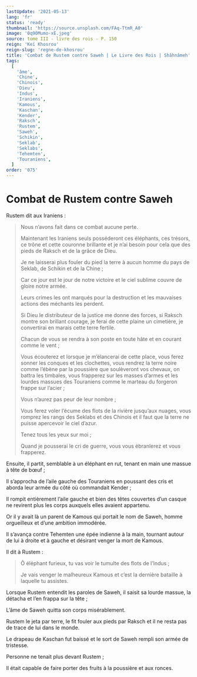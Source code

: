 ```yaml
---
lastUpdate: '2021-05-13'
lang: 'fr'
status: 'ready'
thumbnail: 'https://source.unsplash.com/FAq-TtmR_A0'
image: '0q90Mumo-xE.jpeg'
source: tome III - livre des rois - P. 150
reign: 'Keï Khosrou'
reign-slug: 'regne-de-khosrou'
title: 'Combat de Rustem contre Saweh | Le Livre des Rois | Shâhnâmeh'
tags:
  [
    'âme',
    'Chine',
    'Chinois',
    'Dieu',
    'Indus',
    'Iraniens',
    'Kamous',
    'Kaschan',
    'Kender',
    'Raksch',
    'Rustem',
    'Saweh',
    'Schikin',
    'Seklab',
    'Seklabs',
    'Tehemten',
    'Touraniens',
  ]
order: '075'
---
```


<!-- LTeX: language=fr -->

# Combat de Rustem contre Saweh

Rustem dit aux Iraniens :

> Nous n’avons fait dans ce combat aucune perte.
>
> Maintenant les Iraniens seuls posséderont ces éléphants, ces trésors, ce trône et cette couronne brillante et je n’ai besoin pour cela que des pieds de Raksch et de la grâce de Dieu.
>
> Je ne laisserai plus fouler du pied la terre à aucun homme du pays de Seklab, de Schikin et de la Chine ;
>
> Car ce jour est le jour de notre victoire et le ciel sublime couvre de gloire notre armée.
>
> Leurs crimes les ont marqués pour la destruction et les mauvaises actions des méchants les perdent.
>
> Si Dieu le distributeur de la justice me donne des forces, si Raksch montre son brillant courage, je ferai de cette plaine un cimetière, je convertirai en marais cette terre fertile.
>
> Chacun de vous se rendra à son poste en toute hâte et en courant comme le vent ;
>
> Vous écouterez et lorsque je m’élancerai de cette place, vous ferez sonner les conques et les clochettes, vous rendrez la terre noire comme l’ébène par la poussière que soulèveront vos chevaux, on battra les timbales, vous frapperez sur les masses d’armes et les lourdes massues des Touraniens comme le marteau du forgeron frappe sur l’acier ;
>
> Vous n’aurez pas peur de leur nombre ;
>
> Vous ferez voler l’écume des flots de la rivière jusqu’aux nuages, vous romprez les rangs des Seklabs et des Chinois et il faut que la terre ne puisse apercevoir le ciel d’azur.
>
> Tenez tous les yeux sur moi ;
>
> Quand je pousserai le cri de guerre, vous vous ébranlerez et vous frapperez.

Ensuite, il partit, semblable à un éléphant en rut, tenant en main une massue à tête de bœuf ;

Il s’approcha de l’aile gauche des Touraniens en poussant des cris et aborda leur armée du côté où commandait Kender ;

Il rompit entièrement l’aile gauche et bien des têtes couvertes d’un casque ne revirent plus les corps auxquels elles avaient appartenu.

Or il y avait là un parent de Kamous qui portait le nom de Saweh, homme orgueilleux et d’une ambition immodérée.

Il s’avança contre Tehemten une épée indienne à la main, tournant autour de lui à droite et à gauche et désirant venger la mort de Kamous.

Il dit à Rustem :

> Ô éléphant furieux, tu vas voir le tumulte des flots de l’Indus ;
>
> Je vais venger le malheureux Kamous et c’est la dernière bataille à laquelle tu assistes.

Lorsque Rustem entendit les paroles de Saweh, il saisit sa lourde massue, la détacha et l’en frappa sur la tête ;

L’âme de Saweh quitta son corps misérablement.

Rustem le jeta par terre, le fit fouler aux pieds par Raksch et il ne resta pas de trace de lui dans le monde.

Le drapeau de Kaschan fut baissé et le sort de Saweh rempli son armée de tristesse.

Personne ne tenait plus devant Rustem ;

Il était capable de faire porter des fruits à la poussière et aux ronces.
